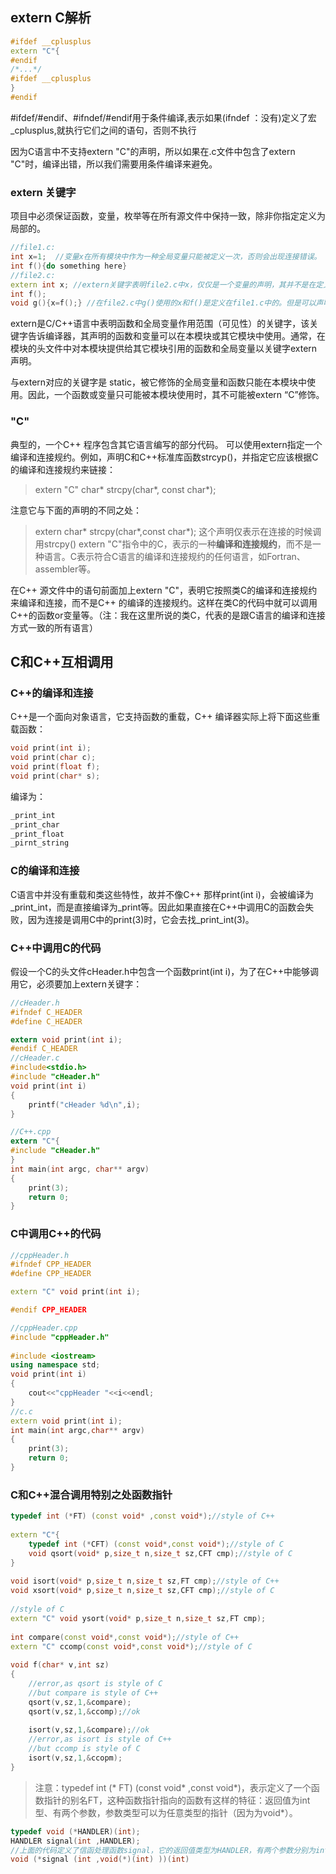 ## extern C解析
```c++
#ifdef __cplusplus
extern "C"{
#endif 
/*...*/
#ifdef __cplusplus
}
#endif
```
#ifdef/#endif、#ifndef/#endif用于条件编译,表示如果(ifndef ：没有)定义了宏_cplusplus,就执行它们之间的语句，否则不执行

因为C语言中不支持extern "C"的声明，所以如果在.c文件中包含了extern "C"时，编译出错，所以我们需要用条件编译来避免。

### extern 关键字
项目中必须保证函数，变量，枚举等在所有源文件中保持一致，除非你指定定义为局部的。
```c++
//file1.c:
int x=1;  //变量x在所有模块中作为一种全局变量只能被定义一次，否则会出现连接错误。
int f(){do something here}
//file2.c:
extern int x; //extern关键字表明file2.c中x，仅仅是一个变量的声明，其并不是在定义变量x，并未为x分配内存空间。
int f();
void g(){x=f();} //在file2.c中g()使用的x和f()是定义在file1.c中的。但是可以声明多次，且声明必须保证类型一致
```

extern是C/C++语言中表明函数和全局变量作用范围（可见性）的关键字，该关键字告诉编译器，其声明的函数和变量可以在本模块或其它模块中使用。通常，在模块的头文件中对本模块提供给其它模块引用的函数和全局变量以关键字extern声明。

与extern对应的关键字是 static，被它修饰的全局变量和函数只能在本模块中使用。因此，一个函数或变量只可能被本模块使用时，其不可能被extern “C”修饰。

### "C" 
典型的，一个C++ 程序包含其它语言编写的部分代码。
可以使用extern指定一个编译和连接规约。例如，声明C和C++标准库函数strcyp()，并指定它应该根据C的编译和连接规约来链接：
> extern "C" char* strcpy(char*, const char*);

注意它与下面的声明的不同之处：
> extern char* strcpy(char*,const char*);
这个声明仅表示在连接的时候调用strcpy()
> extern "C"指令中的C，表示的一种**编译和连接规约**，而不是一种语言。C表示符合C语言的编译和连接规约的任何语言，如Fortran、assembler等。

在C++ 源文件中的语句前面加上extern "C"，表明它按照类C的编译和连接规约来编译和连接，而不是C++ 的编译的连接规约。这样在类C的代码中就可以调用C++的函数or变量等。（注：我在这里所说的类C，代表的是跟C语言的编译和连接方式一致的所有语言）

## C和C++互相调用
### C++的编译和连接
C++是一个面向对象语言，它支持函数的重载，C++ 编译器实际上将下面这些重载函数：
```c++
void print(int i);
void print(char c);
void print(float f);
void print(char* s);
```
编译为：
```c++
_print_int
_print_char
_print_float
_pirnt_string
```
### C的编译和连接
C语言中并没有重载和类这些特性，故并不像C++ 那样print(int i)，会被编译为 _print_int，而是直接编译为_print等。因此如果直接在C++中调用C的函数会失败，因为连接是调用C中的print(3)时，它会去找_print_int(3)。

### C++中调用C的代码
假设一个C的头文件cHeader.h中包含一个函数print(int i)，为了在C++中能够调用它，必须要加上extern关键字：
```c
//cHeader.h
#ifndef C_HEADER
#define C_HEADER

extern void print(int i);
#endif C_HEADER
//cHeader.c
#include<stdio.h>
#include "cHeader.h"
void print(int i)
{
    printf("cHeader %d\n",i);
}

//C++.cpp
extern "C"{
#include "cHeader.h"
}
int main(int argc, char** argv)
{
    print(3);
    return 0;
}
```

### C中调用C++的代码
```c++
//cppHeader.h
#ifndef CPP_HEADER
#define CPP_HEADER

extern "C" void print(int i);

#endif CPP_HEADER

//cppHeader.cpp
#include "cppHeader.h"
 
#include <iostream>
using namespace std;
void print(int i)
{
    cout<<"cppHeader "<<i<<endl;
}
//c.c
extern void print(int i);
int main(int argc,char** argv)
{
    print(3);
    return 0;
}
```

### C和C++混合调用特别之处函数指针
```c++
typedef int (*FT) (const void* ,const void*);//style of C++
 
extern "C"{
    typedef int (*CFT) (const void*,const void*);//style of C
    void qsort(void* p,size_t n,size_t sz,CFT cmp);//style of C
}
 
void isort(void* p,size_t n,size_t sz,FT cmp);//style of C++
void xsort(void* p,size_t n,size_t sz,CFT cmp);//style of C
 
//style of C
extern "C" void ysort(void* p,size_t n,size_t sz,FT cmp);
 
int compare(const void*,const void*);//style of C++
extern "C" ccomp(const void*,const void*);//style of C
 
void f(char* v,int sz)
{
    //error,as qsort is style of C
    //but compare is style of C++
    qsort(v,sz,1,&compare);
    qsort(v,sz,1,&ccomp);//ok
     
    isort(v,sz,1,&compare);//ok
    //error,as isort is style of C++
    //but ccomp is style of C
    isort(v,sz,1,&ccopm);
}

```
> 注意：typedef int (* FT) (const void* ,const void*)，表示定义了一个函数指针的别名FT，这种函数指针指向的函数有这样的特征：返回值为int型、有两个参数，参数类型可以为任意类型的指针（因为为void*）。
```c++
typedef void (*HANDLER)(int);
HANDLER signal(int ,HANDLER);
//上面的代码定义了信函处理函数signal，它的返回值类型为HANDLER，有两个参数分别为int、HANDLER。 这样避免了要这样定义signal函数：
void (*signal (int ,void(*)(int) ))(int)
```
